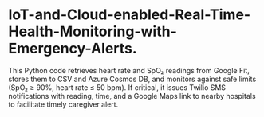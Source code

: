 # IoT-and-Cloud-enabled-Real-Time-Health-Monitoring-with-Emergency-Alerts.
This Python code retrieves heart rate and SpO₂ readings from Google Fit, stores them to CSV and Azure Cosmos DB, and monitors against safe limits (SpO₂ ≥ 90%, heart rate ≤ 50 bpm). If critical, it issues Twilio SMS notifications with reading, time, and a Google Maps link to nearby hospitals to facilitate timely caregiver alert.

